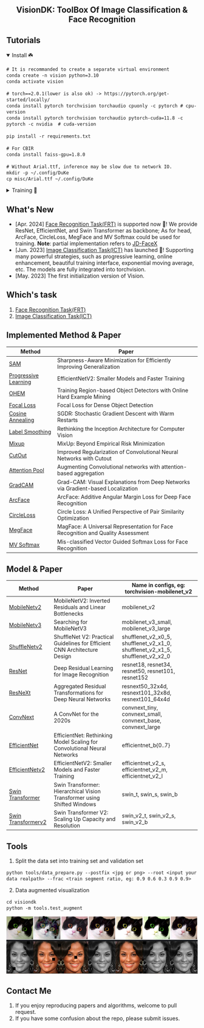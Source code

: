 ## <div align="center">VisionDK: ToolBox Of Image Classification & Face Recognition </div>

## Tutorials

<details open>
<summary>Install ☘️</summary>

```shell
# It is recommanded to create a separate virtual environment
conda create -n vision python=3.10 
conda activate vision

# torch==2.0.1(lower is also ok) -> https://pytorch.org/get-started/locally/
conda install pytorch torchvision torchaudio cpuonly -c pytorch # cpu-version
conda install pytorch torchvision torchaudio pytorch-cuda=11.8 -c pytorch -c nvidia  # cuda-version

pip install -r requirements.txt

# For CBIR
conda install faiss-gpu=1.8.0

# Without Arial.ttf, inference may be slow due to network IO.
mkdir -p ~/.config/DuKe
cp misc/Arial.ttf ~/.config/DuKe
```
</details>


<details close>
<summary>Training 🌟️</summary>

```shell
# one machine one gpu
python main.py --cfgs configs/task/pet.yaml

# one machine multiple gpus
CUDA_VISIBLE_DEVICES=0,1,2,3 torchrun --nproc_per_node 4 main.py --cfgs configs/classification/pet.yaml
                                                                 --sync_bn[Option: this will lead to training slowly]
                                                                 --resume[Option: training from checkpoint]
                                                                 --load_from[Option: training from fine-tuning]
```
</details>


## What's New
- [Apr. 2024]  [Face Recognition Task(FRT)](models/faceX/README.md) is supported now 🚀️️! We provide ResNet, EfficientNet, and Swin Transformer as backbone; As for head, ArcFace, CircleLoss, MegFace and MV Softmax could be used for training. **Note**: partial implementation refers to [JD-FaceX](https://github.com/JDAI-CV/FaceX-Zoo)
- [Jun. 2023]  [Image Classification Task(ICT)](models/classifier/README.md) has launched 🚀️️! Supporting many powerful strategies, such as progressive learning, online enhancement, beautiful training interface, exponential moving average, etc. The models are fully integrated into torchvision.
- [May. 2023]  The first initialization version of Vision.

## Which's task
1. [Face Recognition Task(FRT)](models/faceX/README.md)
2. [Image Classification Task(ICT)](models/classifier/README.md)

## Implemented Method & Paper
| Method                                                   | Paper                                                                           |
|----------------------------------------------------------|---------------------------------------------------------------------------------|
| [SAM](https://arxiv.org/abs/2010.01412v3)                | Sharpness-Aware Minimization for Efficiently Improving Generalization           |
| [Progressive Learning](https://arxiv.org/abs/2104.00298) | EfficientNetV2: Smaller Models and Faster Training                              |
| [OHEM](https://arxiv.org/abs/1604.03540)                 | Training Region-based Object Detectors with Online Hard Example Mining          |
| [Focal Loss](https://arxiv.org/abs/1708.02002)           | Focal Loss for Dense Object Detection                                           |
| [Cosine Annealing](https://arxiv.org/abs/1608.03983)     | SGDR: Stochastic Gradient Descent with Warm Restarts                            |
| [Label Smoothing](https://arxiv.org/abs/1512.00567)      | Rethinking the Inception Architecture for Computer Vision                       |
| [Mixup](https://arxiv.org/abs/1710.09412)                | MixUp: Beyond Empirical Risk Minimization                                       |
| [CutOut](https://arxiv.org/abs/1708.04552)               | Improved Regularization of Convolutional Neural Networks with Cutout            |
| [Attention Pool](https://arxiv.org/abs/2112.13692)       | Augmenting Convolutional networks with attention-based aggregation              |
| [GradCAM](https://arxiv.org/abs/1610.02391)              | Grad-CAM: Visual Explanations from Deep Networks via Gradient-based Localization |
| [ArcFace](https://arxiv.org/abs/1801.07698)              | ArcFace: Additive Angular Margin Loss for Deep Face Recognition |
| [CircleLoss](https://arxiv.org/abs/2002.10857)           | Circle Loss: A Unified Perspective of Pair Similarity Optimization |
| [MegFace](https://arxiv.org/abs/2103.06627)              | MagFace: A Universal Representation for Face Recognition and Quality Assessment |
| [MV Softmax](https://arxiv.org/abs/1912.00833)           | Mis-classified Vector Guided Softmax Loss for Face Recognition |

## Model & Paper

| Method                                                 | Paper                                                                 | Name in configs, eg: torchvision-mobilenet_v2                                   |
|--------------------------------------------------------|-----------------------------------------------------------------------|---------------------------------------------------------------------------------|
| [MobileNetv2](https://arxiv.org/abs/1801.04381)        | MobileNetV2: Inverted Residuals and Linear Bottlenecks           | mobilenet_v2                                                                    |
| [MobileNetv3](https://arxiv.org/abs/1905.02244)        | Searching for MobileNetV3                     | mobilenet_v3_small, mobilenet_v3_large                                          |
| [ShuffleNetv2](https://arxiv.org/abs/1807.11164)       | ShuffleNet V2: Practical Guidelines for Efficient CNN Architecture Design | shufflenet_v2_x0_5, shufflenet_v2_x1_0, shufflenet_v2_x1_5, shufflenet_v2_x2_0  |
| [ResNet](https://arxiv.org/abs/1512.03385)             | Deep Residual Learning for Image Recognition                                 | resnet18, resnet34, resnet50, resnet101, resnet152                              |
| [ResNeXt](https://arxiv.org/abs/1611.05431)            | Aggregated Residual Transformations for Deep Neural Networks                  | resnext50_32x4d, resnext101_32x8d, resnext101_64x4d                             |
| [ConvNext](https://arxiv.org/abs/2201.03545)           | A ConvNet for the 2020s             | convnext_tiny, convnext_small, convnext_base, convnext_large                    |
| [EfficientNet](https://arxiv.org/abs/1905.11946)       | EfficientNet: Rethinking Model Scaling for Convolutional Neural Networks                             | efficientnet_b{0..7}                                          |
| [EfficientNetv2](https://arxiv.org/abs/2104.00298)     | EfficientNetV2: Smaller Models and Faster Training  | efficientnet_v2_s, efficientnet_v2_m, efficientnet_v2_l            |
| [Swin Transformer](https://arxiv.org/abs/2103.14030)   | Swin Transformer: Hierarchical Vision Transformer using Shifted Windows    | swin_t, swin_s, swin_b              |
| [Swin Transformerv2](https://arxiv.org/abs/2111.09883) | Swin Transformer V2: Scaling Up Capacity and Resolution | swin_v2_t, swin_v2_s, swin_v2_b |


## Tools  
1. Split the data set into training set and validation set
```shell
python tools/data_prepare.py --postfix <jpg or png> --root <input your data realpath> --frac <train segment ratio, eg: 0.9 0.6 0.3 0.9 0.9>
```
2. Data augmented visualization 
```shell
cd visiondk
python -m tools.test_augment
```

![](misc/augments.jpg)

## Contact Me
1. If you enjoy reproducing papers and algorithms, welcome to pull request.
2. If you have some confusion about the repo, please submit issues.
